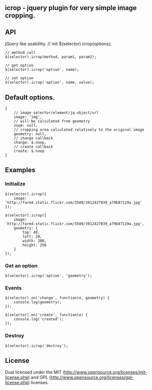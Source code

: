 ## icrop - jquery plugin for very simple image cropping.

## API

jQuery like usabillity.
    // init
    $(selector).icrop(options);

    // method call
    $(selector).icrop(method, param1, param2);

    // get option
    $(selector).icrop('option', name);

    // set option
    $(selector).icrop('option', name, value);

## Default options.

    {
        // image selector/element/jq object/url
        image: 'img',
        // will be calculated from geometry
        zoom: null,
        // cropping area calculated relatively to the original image
        geometry: null,
        // change callback
        change: $.noop,
        // create callback
        create: $.noop
    }

## Examples

### Initialize

    $(selector).icrop({
        image: 'http://farm4.static.flickr.com/3509/3912427039_a79b87119a.jpg'
    });

    $(selector).icrop({
        image: 'http://farm4.static.flickr.com/3509/3912427039_a79b87119a.jpg',
        geometry: {
            top: 40,
            left: 20,
            width: 200,
            height: 250
        }
    });

### Get an option

    $(selector).icrop('option', 'geometry');

### Events
    $(selector).on('change', function(e, geometry) {
        console.log(geometry);
    });

    $(selector).on('create', function(e) {
        console.log('created');
    });

### Destroy

    $(selector).icrop('destroy');

## License

Dual licensed under the MIT (http://www.opensource.org/licenses/mit-license.php)
and GPL (http://www.opensource.org/licenses/gpl-license.php) licenses.
